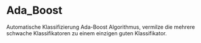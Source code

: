 # Ada_Boost
Automatische Klassifizierung Ada-Boost Algorithmus, vermilze die mehrere schwache Klassifikatoren zu einem einzigen guten Klassifikator.
